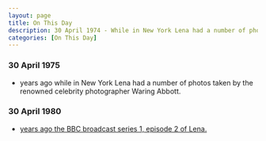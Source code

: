 ```yaml
---
layout: page
title: On This Day
description: 30 April 1974 - While in New York Lena had a number of photos taken by the renowned celebrity photographer Waring Abbott. 30 April 1980 - The BBC broadcast series 1, episode 2 of Lena.
categories: [On This Day]
---
```


### 30 April 1975
* <span id="age1"></span> years ago while in New York Lena had a number of photos taken by the renowned celebrity photographer Waring Abbott.

### 30 April 1980
* [<span id="age1"></span> years ago the BBC broadcast series 1, episode 2 of Lena.](/bbc%20one/1980/04/30/lena.html)

<!-- Script for calculating number of years ago -->
<script>
var dob = '19740430';
var year = Number(dob.substr(0, 4));
var month = Number(dob.substr(4, 2)) - 1;
var day = Number(dob.substr(6, 2));
var today = new Date();
var age1 = today.getFullYear() - year;
if (today.getMonth() < month || (today.getMonth() == month && today.getDate() < day)) {
  age1--;
}
document.getElementById("age1").innerHTML=age1;

var dob = '19800430';
var year = Number(dob.substr(0, 4));
var month = Number(dob.substr(4, 2)) - 1;
var day = Number(dob.substr(6, 2));
var today = new Date();
var age2 = today.getFullYear() - year;
if (today.getMonth() < month || (today.getMonth() == month && today.getDate() < day)) {
  age2--;
}
document.getElementById("age2").innerHTML=age2;
</script>

